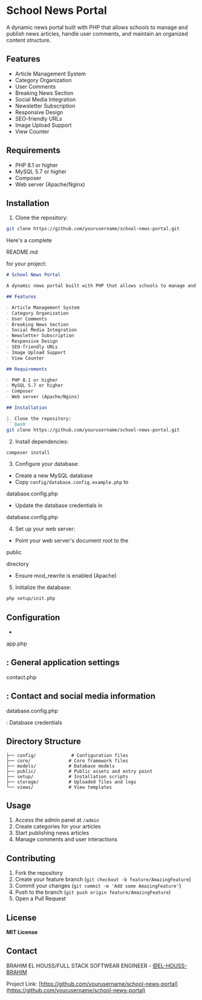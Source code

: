 # School News Portal

A dynamic news portal built with PHP that allows schools to manage and publish news articles, handle user comments, and maintain an organized content structure.

## Features

- Article Management System
- Category Organization
- User Comments
- Breaking News Section
- Social Media Integration
- Newsletter Subscription
- Responsive Design
- SEO-friendly URLs
- Image Upload Support
- View Counter

## Requirements

- PHP 8.1 or higher
- MySQL 5.7 or higher
- Composer
- Web server (Apache/Nginx)

## Installation

1. Clone the repository:
```bash
git clone https://github.com/yourusername/school-news-portal.git
```

Here's a complete 

README.md

 for your project:

```markdown
# School News Portal

A dynamic news portal built with PHP that allows schools to manage and publish news articles, handle user comments, and maintain an organized content structure.

## Features

- Article Management System
- Category Organization
- User Comments
- Breaking News Section
- Social Media Integration
- Newsletter Subscription
- Responsive Design
- SEO-friendly URLs
- Image Upload Support
- View Counter

## Requirements

- PHP 8.1 or higher
- MySQL 5.7 or higher
- Composer
- Web server (Apache/Nginx)

## Installation

1. Clone the repository:
```bash
git clone https://github.com/yourusername/school-news-portal.git
```

2. Install dependencies:
```bash
composer install
```

3. Configure your database:
- Create a new MySQL database
- Copy `config/database.config.example.php` to 

database.config.php


- Update the database credentials in 

database.config.php



4. Set up your web server:
- Point your web server's document root to the 

public

 directory
- Ensure mod_rewrite is enabled (Apache)

5. Initialize the database:
```bash
php setup/init.php
```

## Configuration

- 

app.php

: General application settings
- 

contact.php

: Contact and social media information
- 

database.config.php

: Database credentials

## Directory Structure

```
├── config/             # Configuration files
├── core/              # Core framework files
├── models/            # Database models
├── public/            # Public assets and entry point
├── setup/             # Installation scripts
├── storage/           # Uploaded files and logs
└── views/             # View templates
```

## Usage

1. Access the admin panel at `/admin`
2. Create categories for your articles
3. Start publishing news articles
4. Manage comments and user interactions

## Contributing

1. Fork the repository
2. Create your feature branch (`git checkout -b feature/AmazingFeature`)
3. Commit your changes (`git commit -m 'Add some AmazingFeature'`)
4. Push to the branch (`git push origin feature/AmazingFeature`)
5. Open a Pull Request

## License

**MIT License**

## Contact

BRAHIM EL HOUSS/FULL STACK SOFTWEAR ENGINEER - [@EL-HOUSS-BRAHIM](https://twitter.com/yourusername)

Project Link: [https://github.com/yourusername/school-news-portal](https://github.com/yourusername/school-news-portal)
```